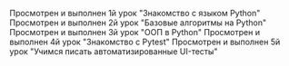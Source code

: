 Просмотрен и выполнен 1й урок "Знакомство с языком Python"
Просмотрен и выполнен 2й урок "Базовые алгоритмы на Python"
Просмотрен и выполнен 3й урок "ООП в Python"
Просмотрен и выполнен 4й урок "Знакомство с Pytest"
Просмотрен и выполнен 5й урок "Учимся писать автоматизированные UI-тесты"
